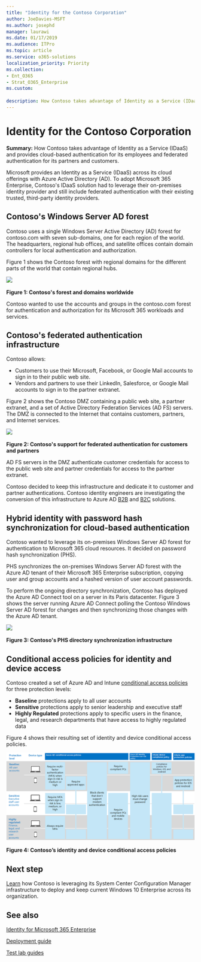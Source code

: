 ```yaml
---
title: "Identity for the Contoso Corporation"
author: JoeDavies-MSFT
ms.author: josephd
manager: laurawi
ms.date: 01/17/2019
ms.audience: ITPro
ms.topic: article
ms.service: o365-solutions
localization_priority: Priority
ms.collection: 
- Ent_O365
- Strat_O365_Enterprise
ms.custom:

description: How Contoso takes advantage of Identity as a Service (IDaaS) and provides cloud-based authentication for its employees and federated authentication for its partners and customers.
---
```


# Identity for the Contoso Corporation

**Summary:** How Contoso takes advantage of Identity as a Service (IDaaS) and provides cloud-based authentication for its employees and federated authentication for its partners and customers.

Microsoft provides an Identity as a Service (IDaaS) across its cloud offerings with Azure Active Directory (AD). To adopt Microsoft 365 Enterprise, Contoso's IDaaS solution had to leverage their on-premises identity provider and still include federated authentication with their existing trusted, third-party identity providers.

## Contoso's Windows Server AD forest

Contoso uses a single Windows Server Active Directory (AD) forest for contoso.com with seven sub-domains, one for each region of the world. The headquarters, regional hub offices, and satellite offices contain domain controllers for local authentication and authorization.

Figure 1 shows the Contoso forest with regional domains for the different parts of the world that contain regional hubs.

![](./media/contoso-identity/contoso-identity-fig1.png)
 
**Figure 1: Contoso's forest and domains worldwide**

Contoso wanted to use the accounts and groups in the contoso.com forest for authentication and authorization for its Microsoft 365 workloads and services.

## Contoso's federated authentication infrastructure

Contoso allows:

- Customers to use their Microsoft, Facebook, or Google Mail accounts to sign in to their public web site.
- Vendors and partners to use their LinkedIn, Salesforce, or Google Mail accounts to sign in to the partner extranet.

Figure 2 shows the Contoso DMZ containing a public web site, a partner extranet, and a set of Active Directory Federation Services (AD FS) servers. The DMZ is connected to the Internet that contains customers, partners, and Internet services.

![](./media/contoso-identity/contoso-identity-fig2.png)

**Figure 2: Contoso's support for federated authentication for customers and partners**
 
AD FS servers in the DMZ authenticate customer credentials for access to the public web site and partner credentials for access to the partner extranet.

Contoso decided to keep this infrastructure and dedicate it to customer and partner authentications. Contoso identity engineers are investigating the conversion of this infrastructure to Azure AD [B2B](https://docs.microsoft.com/azure/active-directory/b2b/hybrid-organizations) and [B2C](https://docs.microsoft.com/azure/active-directory-b2c/solution-articles) solutions.

## Hybrid identity with password hash synchronization for cloud-based authentication

Contoso wanted to leverage its on-premises Windows Server AD forest for authentication to Microsoft 365 cloud resources. It decided on password hash synchronization (PHS).

PHS synchronizes the on-premises Windows Server AD forest with the Azure AD tenant of their Microsoft 365 Enterprise subscription, copying user and group accounts and a hashed version of user account passwords. 

To perform the ongoing directory synchronization, Contoso has deployed the Azure AD Connect tool on a server in its Paris datacenter. Figure 3 shows the server running Azure AD Connect polling the Contoso Windows Server AD forest for changes and then synchronizing those changes with the Azure AD tenant.

![](./media/contoso-identity/contoso-identity-fig4.png)
 
**Figure 3: Contoso's PHS directory synchronization infrastructure**


## Conditional access policies for identity and device access

Contoso created a set of Azure AD and Intune [conditional access policies](identity-access-policies.md) for three protection levels:

- **Baseline** protections apply to all user accounts
- **Sensitive** protections apply to senior leadership and executive staff
- **Highly Regulated** protections apply to specific users in the finance, legal, and research departments that have access to highly regulated data

Figure 4 shows their resulting set of identity and device conditional access policies.

![](./media/contoso-identity/contoso-identity-fig5.png)
 
**Figure 4: Contoso’s identity and device conditional access policies**

## Next step

[Learn](contoso-win10.md) how Contoso is leveraging its System Center Configuration Manager infrastructure to deploy and keep current Windows 10 Enterprise across its organization.

## See also

[Identity for Microsoft 365 Enterprise](identity-infrastructure.md)

[Deployment guide](deploy-microsoft-365-enterprise.md)

[Test lab guides](m365-enterprise-test-lab-guides.md)
